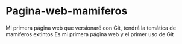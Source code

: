 # Pagina-web-mamiferos
Mi primera página web que versionaré con Git, tendrá la temática de mamíferos extintos
Es mi primera página web y el primer uso de Git
